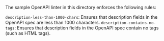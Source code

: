 The sample OpenAPI linter in this directory enforces the following rules:

`description-less-than-1000-chars`: Ensures that description fields in the OpenAPI spec are less than 1000 characters.
`description-contains-no-tags`: Ensures that description fields in the OpenAPI spec contain no tags (such as HTML tags).
